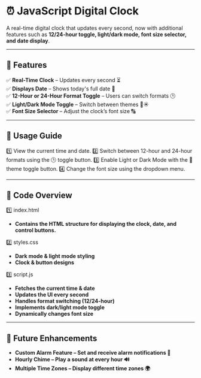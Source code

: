 # ⏰ JavaScript Digital Clock

A real-time digital clock that updates every second, now with additional features such as **12/24-hour toggle, light/dark mode, font size selector, and date display**.

---

## 📌 Features

✅ **Real-Time Clock** – Updates every second ⏳  
✅ **Displays Date** – Shows today's full date 📅  
✅ **12-Hour or 24-Hour Format Toggle** – Users can switch formats 🕒  
✅ **Light/Dark Mode Toggle** – Switch between themes 🌙☀️  
✅ **Font Size Selector** – Adjust the clock’s font size 🔠  

---

## 📌 Usage Guide
1️⃣ View the current time and date.
2️⃣ Switch between 12-hour and 24-hour formats using the 🕒 toggle button.
3️⃣ Enable Light or Dark Mode with the 🌙 theme toggle button.
4️⃣ Change the font size using the dropdown menu.

---

## 📌 Code Overview

1️⃣ index.html
- **Contains the HTML structure for displaying the clock, date, and control buttons.**

2️⃣ styles.css
- **Dark mode & light mode styling**
- **Clock & button designs**

3️⃣ script.js
- **Fetches the current time & date**
- **Updates the UI every second**
- **Handles format switching (12/24-hour)**
- **Implements dark/light mode toggle**
- **Dynamically changes font size**

---

## 📌 Future Enhancements

- **Custom Alarm Feature – Set and receive alarm notifications 🔔**
- **Hourly Chime – Play a sound at every hour 🔊**
- **Multiple Time Zones – Display different time zones 🌍**


